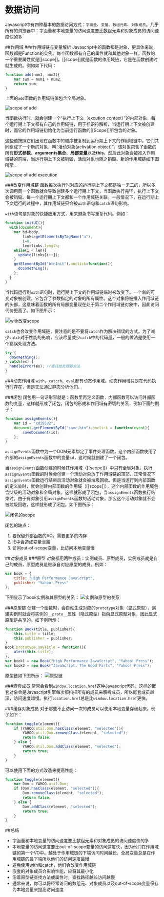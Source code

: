 数据访问
==========
Javascript中有四种基本的数据访问方式：``字面量``、``变量``、``数组元素``、``对象成员``，几乎所有的浏览器中：字面量和本地变量的访问速度要比数组元素和对象成员的访问速度快的多

##作用域
###作用域链与变量解析
Javascript中的函数都是对象，更具体来说，函数都是Function的实例。每个函数都有自己的属性就和其他对象一样，函数的一个重要属性就是[[scope]]。[[scope]]就是函数的作用域链，它是在函数创建时就生成的。例如如下代码：
```javascript
function add(num1, num2){
	var sum = num1 + num2;
	return sum;
}
```
上面的``add``函数的作用域链值包含全局对象。

![scope of add](http://superlin.github.io/reading/high-performance-js/1-add.png)

当函数执行时，就会创建一个“执行上下文（excution context）”的内部对象，每个运行期上下文都有自己的作用域链，用于标识符解析，当运行期上下文被创建时，而它的作用域链初始化为当前运行函数的[[Scope]]所包含的对象。

这些值按照它们出现在函数中的顺序被复制到运行期上下文的作用域链中。它们共同组成了一个新的对象，叫“活动对象(activation object)”，该对象包含了函数的所有**形式参数**、**arguments集合**、**局部变量**以及**this**，然后此对象会被推入作用域链的前端，当运行期上下文被销毁，活动对象也随之销毁。新的作用域链如下图所示：

![scope of add execution](http://superlin.github.io/reading/high-performance-js/1-run-add.png)

###改变作用域链
函数每次执行时对应的运行期上下文都是独一无二的，所以多次调用同一个函数就会导致创建多个运行期上下文，当函数执行完毕，执行上下文会被销毁。每一个运行期上下文都和一个作用域链关联。一般情况下，在运行期上下文运行的过程中，其作用域链只会被``with``语句和``catch``语句影响。

``with``语句是对象的快捷应用方式，用来避免书写重复代码。例如：
```javascript
function initUI(){
  with(document){
    var bd=body,
        links=getElementsByTagName("a"),
        i=0,
        len=links.length;
    while(i < len){
      update(links[i++]);
    }
    getElementById("btnInit").onclick=function(){
      doSomething();
    };
  }
}
```
当代码运行到``with``语句时，运行期上下文的作用域链临时被改变了。一个新的可变对象被创建，它包含了参数指定的对象的所有属性。这个对象将被推入作用域链的头部，这意味着函数的所有局部变量现在处于第二个作用域链对象中，因此访问代价更高了。如下图所示：

![with改变scope](http://superlin.github.io/reading/high-performance-js/2-with.png)

``catch``也会改变作用域链，要注意的是不要将``catch``作为解决错误的方式。为了减少``catch``对于性能的影响，应该尽量减少``catch``中的代码量，一般的做法是使用一个错误处理方法。
```javascript
try {
  doSomething();
} catch(ex) {
  handleError(ex); //委托给处理器方法
}
```

###动态作用域
``with``、``catcch``、``eval``都有动态作用域，动态作用域只是在代码执行时存在，但是无法通过静态分析他们。

###闭包
闭包用一句话形容就是：函数里再定义函数，内部函数可以访问外部函数的变量，这样就形成了闭包。闭包的形成和作用域有密切的关系，例如下面的例子：
```javascript
function assignEvents(){
	var id = "xdi9592";
	document.getElementById("save-btn").onclick = function(event){
		saveDocument(id);
	};
}
```
``assignEvents``函数中为一个DOM元素绑定了事件处理函数，这个内部函数使用了外部的``assignEvents``函数中的变量``id``，这时候就创建了一个闭包。

当``assignEvents``函数创建的时候其作用域（[[scope]]）中只有全局对象，执行``assignEvents``函数的时候会创建一个活动对象放于作用域链的顶部，正常情况下``assignEvents``函数运行结束后活动对象就会被垃圾回收。但是当运行到内部函数的定义处时，就会创建内部函数的作用域（[[scope]]），这个内部函数的作用域包含父级的活动对象和全局对象。这样就形成了闭包，当``assignEvents``函数执行结束时，由于有对象引用``assignEvents``函数的活动对象，那么这个活动对象就不会被垃圾回收，这样就形成了闭包。如下图所示：

![闭包的scope](http://superlin.github.io/reading/high-performance-js/3-closure.jpg)

闭包的缺点：

1.	要保留外部函数的AO，需要更多的内存
2. IE中会造成变量泄露
3. 访问out-of-scope变量，比访问本地变量慢

##对象成员
###原型
对象都用两种成员：实例成员、原型成员，实例成员就是自己的成员，原型成员是继承自对应原型的成员。例如：
```javascript
var book = {
	title: "High Performance JavaScript",
	publisher: "Yahoo! Press"
};
```
下图显示了book实例和其原型的关系：
![实例和原型的关系](http://superlin.github.io/reading/high-performance-js/4-proto.png)

###原型链
创建一个函数时，会自动生成对应的``prototype``对象（显式原型），创建实例时就会将实例的``__proto__``属性（隐式原型）指向显式原型对象，因此显式原型是共享的。如下例所示：
```javascript
function Book(title, publisher){
	this.title = title;
	this.publisher = publisher;
}
Book.prototype.sayTitle = function(){
	alert(this.title);
};
var book1 = new Book("High Performance JavaScript", "Yahoo! Press");
var book2 = new Book("JavaScript: The Good Parts", "Yahoo! Press");
```
原型链如下图所示：
![原型链](http://superlin.github.io/reading/high-performance-js/5-prototype-chain.png)

###嵌套成员
常常会看到``window.location.href``这种Javascript代码，这样的嵌套对象会是Javascript引擎每次都扫描所有的成员来解析成员，所以嵌套成员越深，访问速度越慢。执行``location.href``总是比``window.location.href``更快。

###缓存对象成员
对于那些不止访问一次的成员可以使用本地变量存储起来，例子如下：
```javascript
function toggle(element){
	if (YAHOO.util.Dom.hasClass(element, "selected")){
		YAHOO.util.Dom.removeClass(element, "selected");
		return false;
	} else {
		YAHOO.util.Dom.addClass(element, "selected");
		return true;
	}
}
```
可以使用下面的方式改造来提高性能：
```javascript
function toggle(element){
	var Dom = YAHOO.util.Dom;
	if (Dom.hasClass(element, "selected")){
		Dom.removeClass(element, "selected");
		return false;
	} else {
		Dom.addClass(element, "selected");
		return true;
	}
}
```

##总结

*	字面量和本地变量的访问速度要比数组元素和对象成员的访问速度快的多
*	本地变量的访问速度要比out-of-scope变量的访问速度快，因为他们在作用域链的第一个VO中。越处于作用域链的下端访问时间越长，全局变量总是在作用域链的最下端所以他们的访问速度最慢
*	避免使用with和catch，他们会改变作用域链
*	嵌套的对象成员会影响性能，应将其最小化
*	沿着原型链查找方法或属性时，查找路径越长访问越慢
*	通常来说，你可以将经常访问的数组元、对象成员以及out-of-scope变量保存为本地变量来提高访问速度
